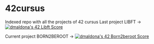 # 42cursus

Indexed repo with all the projects of 42 cursus
Last project LIBFT -> <a href="https://github.com/JaeSeoKim/badge42"><img src="https://badge42.vercel.app/api/v2/cl7ow6huw00490hmd5jw78fxd/project/2622839" alt="dmaldona's 42 Libft Score" /></a>

Current project BORN2BEROOT -> <a href="https://github.com/JaeSeoKim/badge42"><img src="https://badge42.vercel.app/api/v2/cl7ow6huw00490hmd5jw78fxd/project/2804972" alt="dmaldona's 42 Born2beroot Score" /></a>
